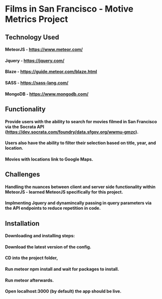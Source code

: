 # Films in San Francisco - Motive Metrics Project

## Technology Used

#### MeteorJS - https://www.meteor.com/
#### Jquery - https://jquery.com/
#### Blaze - https://guide.meteor.com/blaze.html
#### SASS - https://sass-lang.com/
#### MongoDB - https://www.mongodb.com/


## Functionality

#### Provide users with the ability to search for movies filmed in San Francisco via the Socrata API (https://dev.socrata.com/foundry/data.sfgov.org/wwmu-gmzc).
#### Users also have the ability to filter their selection based on title, year, and location.
#### Movies with locations link to Google Maps.


## Challenges

#### Handling the nuances between client and server side functionality within MeteorJS - learned MeteorJS specifically for this project.
#### Implmenting Jquery and dynamincally passing in query parameters via the API endpoints to reduce repetition in code.


## Installation

#### Downloading and installing steps:
#### Download the latest version of the config.
#### CD into the project folder,
#### Run meteor npm install and wait for packages to install.
#### Run meteor afterwards.
#### Open localhost:3000 (by default) the app should be live.
